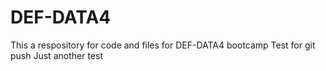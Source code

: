 # DEF-DATA4
This a respository for code and files for DEF-DATA4 bootcamp
Test for git push
Just another test 
